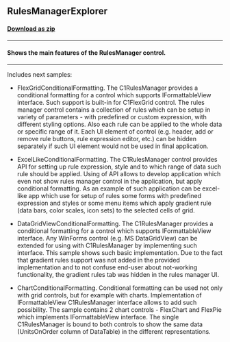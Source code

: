 ## RulesManagerExplorer
#### [Download as zip](https://grapecity.github.io/DownGit/#/home?url=https://github.com/GrapeCity/ComponentOne-WinForms-Samples/tree/master/Core\RulesManager\CS\RulesManagerExplorer)
____
#### Shows the main features of the RulesManager control.
____
Includes next samples: 

* FlexGridConditionalFormatting. The C1RulesManager provides a conditional formatting for a control which supports IFormattableView interface.
  Such support is built-in for C1FlexGrid control. The rules manager control contains a collection of rules which can be setup in variety of parameters - with predefined or custom expression,
  with different styling options. Also each rule can be applied to the whole data or specific range of it.
  Each UI element of control (e.g. header, add or remove rule buttons, rule expression editor, etc.) can be hidden separately if such UI element would not be used in final application.

* ExcelLikeConditionalFormatting. The C1RulesManager control provides API for setting up rule expression, style and to which range of data such rule should be applied.
  Using of API allows to develop application which even not show rules manager control in the application, but apply conditional formatting.
  As an example of such application can be excel-like app which use for setup of rules some forms with predefined expression and
  styles or some menu items which apply gradient rule (data bars, color scales, icon sets) to the selected cells of grid.

* DataGridViewConditionalFormatting. The C1RulesManager provides a conditional formatting for a control which supports IFormattableView interface.
  Any WinForms control (e.g. MS DataGridView) can be extended for using with C1RulesManager by implementing such interface.
  This sample shows such basic implementation.
  Due to the fact that gradient rules support was not added in the provided implementation and to not confuse end-user about not-working functionality,
  the gradient rules tab was hidden in the rules manager UI.

* ChartConditionalFormatting. Conditional formatting can be used not only with grid controls, but for example with charts.
  Implementation of IFormattableView C1RulesManager interface allows to add such possibility.
  The sample contains 2 chart controls - FlexChart and FlexPie which implements IFormattableView interface.
  The single C1RulesManager is bound to both controls to show the same data (UnitsOnOrder column of DataTable) in the different representations.
